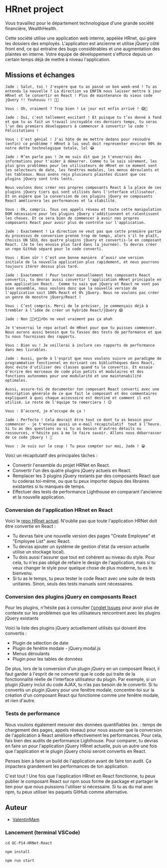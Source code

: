 
# HRnet project 



Vous travaillez pour le département technologique d'une grande société financière, WealthHealth. 

Cette société utilise une application web interne, appelée HRnet, qui gère les dossiers des employés. L'application est ancienne et utilise jQuery côté front end, ce qui entraîne des bugs considérables et une augmentation des plaintes en interne. Votre équipe de développement s'efforce depuis un certain temps déjà de mettre à niveau l'application. 

## Missions et échanges

```
Jade : Salut, toi ! J'espère que tu as passé un bon week-end ! Tu as entendu la nouvelle ? La direction va ENFIN nous laisser mettre à jour HRnet et le convertir en React ! Plus de maintenance du vieux code jQuery !! Youhouuu !! 🎉😁

Vous : Oh, vraiment ? Trop bien ! Le jour est enfin arrivé ! 😱💃

Jade : Oui, c'est tellement excitant ! Et puisque tu t’es donné à fond et que tu as fait un travail incroyable ces derniers temps, tu seras l'un des premiers développeurs à commencer à convertir le code ! Félicitations ! 

Vous : C'est génial ! J'ai hâte de me mettre dedans pour résoudre (enfin) ce problème ! HRnet à lui seul doit représenter environ 90% de notre dette technologique totale, lol 😂

Jade : M’en parle pas ! Je me suis dit que je t'enverrais des informations pour t'aider à démarrer. Comme tu le sais sûrement, les plus gros problèmes pour les utilisateurs de HRnet en ce moment sont les sélecteurs de date, les fenêtres modales, les menus déroulants et les tableaux. Nous avons reçu plusieurs plaintes disant que ces plugins jQuery sont très lents.  

Nous voulons donc créer nos propres composants React à la place de ces plugins jQuery tiers qui sont utilisés dans l'interface utilisateur. Et on espère que la conversion de ces plugins jQuery en composants React améliorera les performances et la stabilité.  

Vous : Ok, compris. Tous ces appels réseau et toute cette manipulation DOM nécessaire pour les plugins jQuery s'additionnent et ralentissent les choses. Et ce sera bien de commencer à avoir nos propres composants React pour avoir plus de contrôle sur l'application. 

Jade : Exactement ! La direction ne veut pas que cette première partie du processus de conversion prenne trop de temps, alors s'il te plaît, choisis UN SEUL des quatre plugins jQuery et convertis-le en composant React. (Je te les envoie plus tard dans la journée). Tu devras créer un repo GitHub séparé pour le code converti. 

Vous : Bien sûr ! C'est une bonne manière  d’avoir une version initiale de la nouvelle application plus rapidement, et nous pourrons toujours itérer dessus plus tard.  

Jade : Exactement ! Pour tester manuellement tes composants React convertis, tu devras aussi convertir l'application HRnet principale en une application React.  Comme tu sais que jQuery et React ne vont pas bien ensemble, nous voulons donc que la nouvelle version de l'application soit 100% React et 0% jQuery. Nous ne voulons pas créer un genre de monstre jQuery/React !  

Vous : C’est compris. Merci de le préciser, je commençais déjà à trembler à l’idée de créer un hybride React/jQuery 😱 

Jade : Non 🙅🏽‍♂️🙅🏽‍♂️On ne veut vraiment pas ça ahah 

Je t'enverrai le repo actuel de HRnet pour que tu puisses commencer. Nous aurons aussi besoin que tu fasses des tests de performance et que tu nous fournisses des rapports.   

Vous : Bien vu ! Je veillerai à inclure ces rapports de performance dans mes livrables. 

Jade : Aussi, garde à l'esprit que nous voulons suivre un paradigme de programmation fonctionnel en écrivant ces bibliothèques dans React, donc évite d'utiliser des classes quand tu le convertis. Et essaie d’écrire des morceaux de code plus petits et modulaires et des fonctions autonomes pour une modularité et une maintenabilité optimales.  

Aussi, assure-toi de documenter ton composant React converti avec une description générale de ce que fait le composant et des commentaires expliquant à quoi chaque accessoire est destiné et comment il est utilisé. Le reste de l'équipe te remerciera ! 😉 

Vous : D’accord, je m’occupe de ça ! 

Jade : Perfecto ! Cela devrait être tout ce dont tu as besoin pour commencer - je t'envoie aussi un e-mail récapitulatif  tout à l’heure. Si tu as des questions ou si tu as besoin d'autres détails ou ressources, n'hésite pas à me le faire savoir. Allons nous débarrasser de ce code jQuery ! 🎉 

Vous : Je suis sur le coup ! Tu peux compter sur moi, Jade ! 😁
```

 Voici un récapitulatif des principales tâches : 

- Convertir l'ensemble du projet HRNet en React. 
- Convertir l'un des quatre plugins jQuery actuels en React. 
- Remplacer les 3 plugins jQuery restants par des composants React que tu coderas toi-même, ou que tu peux importer depuis des libraires existantes si tu manques de temps. 
- Effectuer des tests de performance Lighthouse en comparant l'ancienne et la nouvelle application. 

### Conversion de l'application HRnet en React

Voici le [repo HRnet actuel](https://github.com/OpenClassrooms-Student-Center/P12_Front-end). N'oublie pas que toute l'application HRNet doit être convertie en React : 

- Tu devras faire une nouvelle version des pages "Create Employee" et "Employee List" avec React.
- Tu devras ajouter un système de gestion d'état (la version actuelle utilise un stockage local).
- Tu dois aussi t'assurer que tout est cohérent au niveau du style. Pour cela, tu n'es pas obligé de refaire le design de l'application, mais si tu veux changer le style pour quelque chose de plus moderne, tu es le bienvenu.  
- Si tu as le temps, tu peux tester le code React avec une suite de tests unitaires. Sinon, seuls des tests manuels sont nécessaires. 
### Conversion des plugins jQuery en composants React

Pour les plugins, n'hésite pas à consulter [l'onglet Issues](https://github.com/OpenClassrooms-Student-Center/P12_Front-end/issues) pour avoir plus de contexte sur les problèmes que les utilisateurs rencontrent avec les plugins jQuery existants

Voici la liste des plugins jQuery actuellement utilisés qui doivent être convertis : 

- Plugin de sélection de date
- Plugin de fenêtre modale - jQuery.modal.js
- Menus déroulants
- Plugin pour les tables de données

De plus, lors de la conversion d'un plugin jQuery en un composant React, il faut garder à l'esprit de ne convertir que le code qui traite de la fonctionnalité réelle de l'interface utilisateur du plugin. Par exemple, si un plugin jQuery inclut du code AJAX, tu n’as pas besoin de le convertir. Si tu convertis un plugin jQuery pour une fenêtre modale, concentre-toi sur la création d'un composant React qui fonctionne comme une fenêtre modale, et rien d'autre.


### Tests de performance

Nous voulons également mesurer des données quantifiables (ex. : temps de chargement des pages, appels réseau) pour nous assurer que la conversion de l'application à React améliore effectivement les performances. Pour cela, fais bien des audits de performance Lighthouse. Pour comparer, tu devras en faire un pour l'application jQuery HRnet actuelle, puis un autre une fois que l'application et le plugin jQuery choisi seront convertis en React.

Penses bien à faire un build de l'application avant de faire ton audit. Ça impactera grandement les performances de ton application.

C'est tout ! Une fois que l'application HRnet en React fonctionne, tu peux publier le composant React sur npm sous forme de package et partager le lien pour que nous puissions l'utiliser si nécessaire. Si tu as du mal avec npm, tu peux utiliser les paquets GitHub comme alternative.
## Auteur

- [ValentinMam](https://github.com/ValentinMam/)




### Lancement (terminal VSCode)

```
cd OC-P14-HRNet-React
```

```
npm install
```

```
npm run start
```




